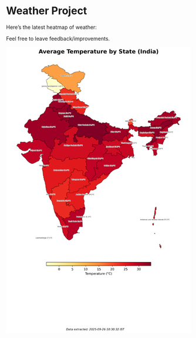 # Weather Project

Here’s the latest heatmap of weather:

Feel free to leave feedback/improvements.

![India Heatmap](docs/assets/india_heatmap.png?v=D61DF2)
